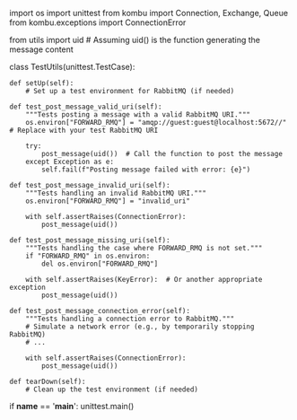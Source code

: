 import os
import unittest
from kombu import Connection, Exchange, Queue
from kombu.exceptions import ConnectionError

from utils import uid  # Assuming uid() is the function generating the message content

class TestUtils(unittest.TestCase):

    def setUp(self):
        # Set up a test environment for RabbitMQ (if needed)

    def test_post_message_valid_uri(self):
        """Tests posting a message with a valid RabbitMQ URI."""
        os.environ["FORWARD_RMQ"] = "amqp://guest:guest@localhost:5672//"  # Replace with your test RabbitMQ URI

        try:
            post_message(uid())  # Call the function to post the message
        except Exception as e:
            self.fail(f"Posting message failed with error: {e}")

    def test_post_message_invalid_uri(self):
        """Tests handling an invalid RabbitMQ URI."""
        os.environ["FORWARD_RMQ"] = "invalid_uri"

        with self.assertRaises(ConnectionError):
            post_message(uid())

    def test_post_message_missing_uri(self):
        """Tests handling the case where FORWARD_RMQ is not set."""
        if "FORWARD_RMQ" in os.environ:
            del os.environ["FORWARD_RMQ"]

        with self.assertRaises(KeyError):  # Or another appropriate exception
            post_message(uid())

    def test_post_message_connection_error(self):
        """Tests handling a connection error to RabbitMQ."""
        # Simulate a network error (e.g., by temporarily stopping RabbitMQ)
        # ...

        with self.assertRaises(ConnectionError):
            post_message(uid())

    def tearDown(self):
        # Clean up the test environment (if needed)

if __name__ == '__main__':
    unittest.main()

